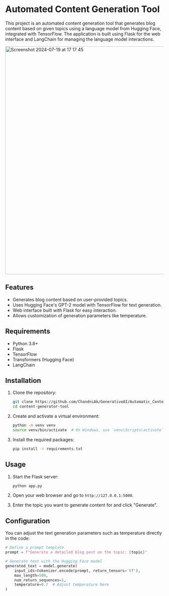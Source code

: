 # Automated Content Generation Tool

This project is an automated content generation tool that generates blog content based on given topics using a language model from Hugging Face, integrated with TensorFlow. The application is built using Flask for the web interface and LangChain for managing the language model interactions.

<img width="726" alt="Screenshot 2024-07-19 at 17 17 45" src="https://github.com/user-attachments/assets/dff805f4-5cb3-4322-bdc0-928e81c412a0">

## Features

- Generates blog content based on user-provided topics.
- Uses Hugging Face's GPT-2 model with TensorFlow for text generation.
- Web interface built with Flask for easy interaction.
- Allows customization of generation parameters like temperature.

## Requirements

- Python 3.8+
- Flask
- TensorFlow
- Transformers (Hugging Face)
- LangChain

## Installation

1. Clone the repository:
    ```sh
    git clone https://github.com/ChandniAk/GenerativeAI/Automatic_Content_Generator.git
    cd content-generator-tool
    ```

2. Create and activate a virtual environment:
    ```sh
    python -m venv venv
    source venv/bin/activate  # On Windows, use `venv\Scripts\activate`
    ```

3. Install the required packages:
    ```sh
    pip install -r requirements.txt
    ```

## Usage

1. Start the Flask server:
    ```sh
    python app.py
    ```

2. Open your web browser and go to `http://127.0.0.1:5000`.

3. Enter the topic you want to generate content for and click "Generate".

## Configuration

You can adjust the text generation parameters such as temperature directly in the code:

```python
# Define a prompt template
prompt = f"Generate a detailed blog post on the topic: {topic}"

# Generate text with the Hugging Face model
generated_text = model.generate(
    input_ids=tokenizer.encode(prompt, return_tensors='tf'),
    max_length=500,
    num_return_sequences=1,
    temperature=0.7  # Adjust temperature here
)



